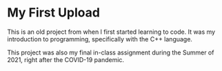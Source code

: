 # My First Upload

This is an old project from when I first started learning to code.
It was my introduction to programming, specifically with the C++ language.

This project was also my final in-class assignment during the Summer of 2021, right after the COVID-19 pandemic.
